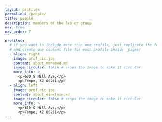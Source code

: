```yaml
---
layout: profiles
permalink: /people/
title: people
description: members of the lab or group
nav: true
nav_order: 7

profiles:
  # if you want to include more than one profile, just replicate the following block
  # and create one content file for each profile inside _pages/
  - align: right
    image: prof_pic.jpg
    content: about_mohamed.md
    image_circular: false # crops the image to make it circular
    more_info: >
      <p>660 S Mill Ave,</p>
      <p>Tempe, AZ 85281</p>
  - align: left
    image: prof_pic.jpg
    content: about_einstein.md
    image_circular: false # crops the image to make it circular
    more_info: >
      <p>660 S Mill Ave,</p>
      <p>Tempe, AZ 85281</p>
---
```

